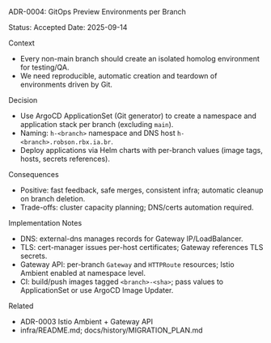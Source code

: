 ADR-0004: GitOps Preview Environments per Branch

Status: Accepted
Date: 2025-09-14

Context
- Every non-main branch should create an isolated homolog environment for testing/QA.
- We need reproducible, automatic creation and teardown of environments driven by Git.

Decision
- Use ArgoCD ApplicationSet (Git generator) to create a namespace and application stack per branch (excluding `main`).
- Naming: `h-<branch>` namespace and DNS host `h-<branch>.robson.rbx.ia.br`.
- Deploy applications via Helm charts with per-branch values (image tags, hosts, secrets references).

Consequences
- Positive: fast feedback, safe merges, consistent infra; automatic cleanup on branch deletion.
- Trade-offs: cluster capacity planning; DNS/certs automation required.

Implementation Notes
- DNS: external-dns manages records for Gateway IP/LoadBalancer.
- TLS: cert-manager issues per-host certificates; Gateway references TLS secrets.
- Gateway API: per-branch `Gateway` and `HTTPRoute` resources; Istio Ambient enabled at namespace level.
- CI: build/push images tagged `<branch>-<sha>`; pass values to ApplicationSet or use ArgoCD Image Updater.

Related
- ADR-0003 Istio Ambient + Gateway API
- infra/README.md; docs/history/MIGRATION_PLAN.md
